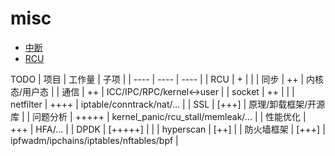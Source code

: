 # misc

* [中断](https://github.com/wangqiang5417/misc/blob/main/%E4%B8%AD%E6%96%AD.md)
* [RCU](https://github.com/wangqiang5417/misc/blob/main/RCU.md)


TODO
| 项目 | 工作量 | 子项 |
| ----  | ----  | ----  |
| RCU | + |  |
| 同步 | ++ | 内核态/用户态 |
| 通信 | ++ | ICC/IPC/RPC/kernel<->user |
| socket | ++ |  |
| netfilter | ++++ | iptable/conntrack/nat/... |
| SSL | [+++] | 原理/卸载框架/开源库 |
| 问题分析 | +++++ | kernel_panic/rcu_stall/memleak/... |
| 性能优化 | +++ | HFA/... |
| DPDK | [+++++] |  |
|  hyperscan | [++]  |
| 防火墙框架 | [+++] | ipfwadm/ipchains/iptables/nftables/bpf |
